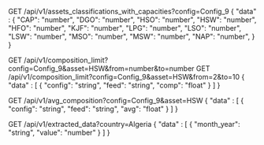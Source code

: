 GET /api/v1/assets_classifications_with_capacities?config=Config_9
{
    "data" : {
        "CAP": "number",
        "DGO": "number",
        "HSO": "number",
        "HSW": "number",
        "HFO": "number",
        "KJF": "number",
        "LPG": "number",
        "LSO": "number",
        "LSW": "number",
        "MSO": "number",
        "MSW": "number",
        "NAP": "number",
    }
}

GET /api/v1/composition_limit?config=Config_9&asset=HSW&from=number&to=number
GET /api/v1/composition_limit?config=Config_9&asset=HSW&from=2&to=10
{
    "data" : [
        {
            "config": "string",
            "feed": "string",
            "comp": "float"
        }
    ]
}

GET /api/v1/avg_composition?config=Config_9&asset=HSW
{
    "data" : [
        {
            "config": "string",
            "feed": "string",
            "avg": "float"
        }
    ]
}

GET /api/v1/extracted_data?country=Algeria
{
    "data" : [
        {
            "month_year": "string",
            "value": "number"
        }
    ]
}